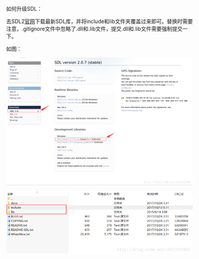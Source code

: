 如何升级SDL：

去SDL2[官网](http://www.libsdl.org/download-2.0.php)下载最新SDL库，并将include和lib文件夹覆盖过来即可。替换时需要注意，.gitignore文件中忽略了.dll和.lib文件，提交.dll和.lib文件需要强制提交一下。

如图：

![figure1](figures/SDL_download.png)

![figure1](figures/SDL2.png)